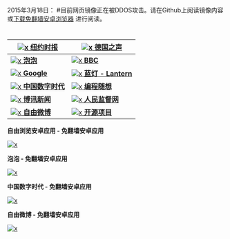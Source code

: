 

2015年3月18日：
#目前网页镜像正在被DDOS攻击。请在Github上阅读镜像内容或[下载免翻墙安卓浏览器](../raw/master/x/FreeBrowser-1.3.apk)
进行阅读。
#

<a href="https://github.com/greatfire/wiki/wiki/nyt" title="纽约时报中文网 国际纵览">![x](raw/master/x/nyt.png) **纽约时报**</a> | <a href="https://github.com/greatfire/wiki/wiki/dw" title="">![x](raw/master/x/dw.png) **德国之声**</a>
------------- | -------------
<a href="https://github.com/greatfire/wiki/wiki/paopao" title="泡泡 - 未经审查的互联网信息">![x](raw/master/x/paopao.png) **泡泡**</a> | <a href="https://github.com/greatfire/wiki/wiki/bbc" title="">![x](raw/master/x/bbc.png) **BBC**</a>
<a href="https://github.com/greatfire/wiki/wiki/google" title="">![x](raw/master/x/google.png) **Google**</a> | <a href="https://github.com/greatfire/wiki/wiki/lantern" title="以及自由微博和GreatFire.org官方中文论坛">![x](raw/master/x/lantern.png) **蓝灯 - Lantern**</a>
<a href="https://github.com/greatfire/wiki/wiki/cdt" title="">![x](raw/master/x/cdt.png) **中国数字时代**</a> | <a href="https://github.com/greatfire/wiki/wiki/programthink" title="编程随想的博客">![x](raw/master/x/programthink.png) **编程随想**</a>
<a href="https://github.com/greatfire/wiki/wiki/boxun" title="">![x](raw/master/x/boxun.png) **博讯新闻**</a> | <a href="https://github.com/greatfire/wiki/wiki/renminjianduwang" title="">![x](raw/master/x/renminjianduwang.png) **人民监督网**</a>
<a href="https://github.com/greatfire/wiki/wiki/freeweibo" title="自由微博 - 匿名和不受屏蔽的新浪微博搜索">![x](raw/master/x/freeweibo.png) **自由微博**</a> | <a href="https://github.com/greatfire/wiki/wiki/open-source" title="欢迎访问GreatFire.org开发者项目网站">![x](raw/master/x/open-source.png) **开源项目**</a>


**自由浏览安卓应用 - 免翻墙安卓应用**

[![x](raw/master/x/fb.qr.png)](raw/master/x/FreeBrowser-1.3.apk)

**泡泡 - 免翻墙安卓应用**

[![x](raw/master/x/paopao.qr.png)](raw/master/x/PaoPaoAndroid2.1.apk)

**中国数字时代 - 免翻墙安卓应用**

[![x](raw/master/x/cdt.qr.png)](raw/master/x/ChinaDigitalTimesAndroid2.0.apk)

**自由微博 - 免翻墙安卓应用**

[![x](raw/master/x/freeweibo.qr.png)](raw/master/x/FreeWeibo1.9.apk)


